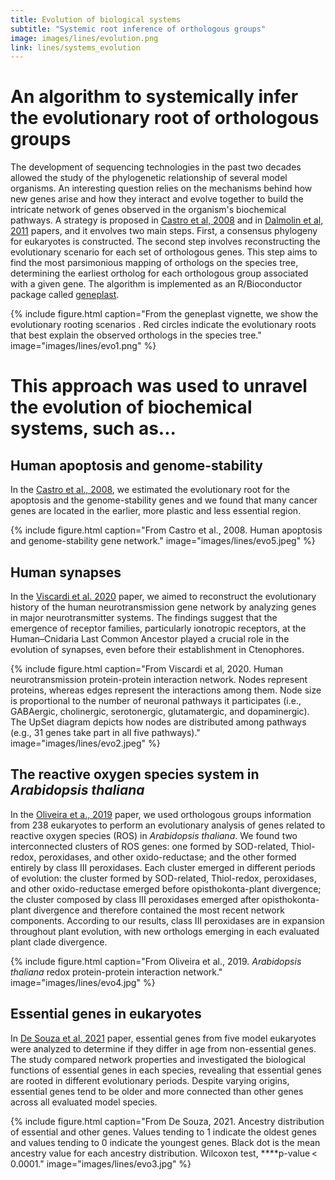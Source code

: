 ```yaml
---
title: Evolution of biological systems
subtitle: "Systemic root inference of orthologous groups"
image: images/lines/evolution.png
link: lines/systems_evolution
---
```


# An algorithm to systemically infer the evolutionary root of orthologous groups

The development of sequencing technologies in the past two decades allowed the study of the phylogenetic relationship of several model organisms. An interesting question relies on the mechanisms behind how new genes arise and how they interact and evolve together to build the intricate network of genes observed in the organism's biochemical pathways. A strategy is proposed in [Castro et al, 2008](https://doi.org/10.1093/nar/gkn636) and in [Dalmolin et al, 2011](https://biologydirect.biomedcentral.com/articles/10.1186/1745-6150-6-22) papers, and it envolves two main steps. First, a consensus phylogeny for eukaryotes is constructed. The second step involves reconstructing the evolutionary scenario for each set of orthologous genes. This step aims to find the most parsimonious mapping of orthologs on the species tree, determining the earliest ortholog for each orthologous group associated with a given gene. The algorithm is implemented as an R/Bioconductor package called [geneplast](https://www.bioconductor.org/packages/release/bioc/html/geneplast.html).

{%
  include figure.html
  caption="From the geneplast vignette, we show the evolutionary rooting scenarios . Red circles indicate the evolutionary roots that best explain the observed orthologs in the species tree."
  image="images/lines/evo1.png"
%}

# This approach was used to unravel the evolution of biochemical systems, such as... 

## Human apoptosis and genome-stability 

In the [Castro et al., 2008](https://doi.org/10.1093/nar/gkn636), we estimated the evolutionary root for the apoptosis and the genome-stability genes and we found that many cancer genes are located in the earlier, more plastic and less essential region. 

{%
  include figure.html
  caption="From Castro et al., 2008. Human apoptosis and genome-stability gene network."
  image="images/lines/evo5.jpeg"
%}

## Human synapses

In the [Viscardi et al. 2020](https://doi.org/10.1093/molbev/msaa252) paper, we aimed to reconstruct the evolutionary history of the human neurotransmission gene network by analyzing genes in major neurotransmitter systems. The findings suggest that the emergence of receptor families, particularly ionotropic receptors, at the Human–Cnidaria Last Common Ancestor played a crucial role in the evolution of synapses, even before their establishment in Ctenophores.

{%
  include figure.html
  caption="From Viscardi et al, 2020. Human neurotransmission protein-protein interaction network. Nodes represent proteins, whereas edges represent the interactions among them. Node size is proportional to the number of neuronal pathways it participates (i.e., GABAergic, cholinergic, serotonergic, glutamatergic, and dopaminergic). The UpSet diagram depicts how nodes are distributed among pathways (e.g., 31 genes take part in all five pathways)."
  image="images/lines/evo2.jpeg"
%}

## The reactive oxygen species system in *Arabidopsis thaliana*

In the [Oliveira et a., 2019](https://www.nature.com/articles/s41598-019-52299-y) paper, we used orthologous groups information from 238 eukaryotes to perform an evolutionary analysis of genes related to reactive oxygen species (ROS) in *Arabidopsis thaliana*. We found two interconnected clusters of ROS genes: one formed by SOD-related, Thiol-redox, peroxidases, and other oxido-reductase; and the other formed entirely by class III peroxidases. Each cluster emerged in different periods of evolution: the cluster formed by SOD-related, Thiol-redox, peroxidases, and other oxido-reductase emerged before opisthokonta-plant divergence; the cluster composed by class III peroxidases emerged after opisthokonta-plant divergence and therefore contained the most recent network components. According to our results, class III peroxidases are in expansion throughout plant evolution, with new orthologs emerging in each evaluated plant clade divergence.

{%
  include figure.html
  caption="From Oliveira et al., 2019. *Arabidopsis thaliana* redox protein-protein interaction network."
  image="images/lines/evo4.jpg"
%}

## Essential genes in eukaryotes

In [De Souza et al, 2021](https://doi.org/10.1007/s10142-021-00794-9) paper, essential genes from five model eukaryotes were analyzed to determine if they differ in age from non-essential genes. The study compared network properties and investigated the biological functions of essential genes in each species, revealing that essential genes are rooted in different evolutionary periods. Despite varying origins, essential genes tend to be older and more connected than other genes across all evaluated model species.

{%
  include figure.html
  caption="From De Souza, 2021. Ancestry distribution of essential and other genes. Values tending to 1 indicate the oldest genes and values tending to 0 indicate the youngest genes. Black dot is the mean ancestry value for each ancestry distribution. Wilcoxon test, ****p-value < 0.0001."
  image="images/lines/evo3.jpg"
%}
